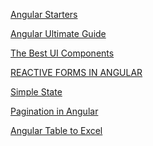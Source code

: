 [Angular Starters](https://compodoc.app/)
>
[Angular Ultimate Guide](https://devdocs.io/angular)
>
[The Best UI Components](https://github.com/storybookjs/storybook)
>
[REACTIVE FORMS IN ANGULAR](https://atom-morgan.github.io/reactive-forms-in-angular/)
>
[Simple State <Management>](https://dev.to/avatsaev/simple-state-management-in-angular-with-only-services-and-rxjs-41p8)

>
[Pagination in Angular](https://www.c-sharpcorner.com/article/searching-and-pagination-using-angular-7/)
>
[Angular Table to Excel](https://medium.com/@patade888/exporting-data-to-excel-in-angular-8-5a7cf5d0d25d)
